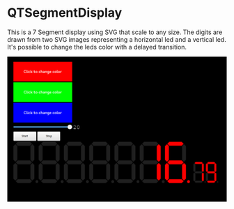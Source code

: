 # QTSegmentDisplay
This is a 7 Segment display using SVG that scale to any size.
The digits are drawn from two SVG images representing a horizontal led and a vertical led.
It's possible to change the leds color with a delayed transition.


![alt tag](https://github.com/sscanf/QTSegmentDisplay/blob/master/Captura%20de%20pantalla%20de%202016-12-19%2023-04-07.png)
